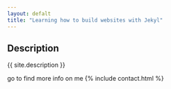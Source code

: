 ```yaml
---
layout: defalt
title: "Learning how to build websites with Jekyl"
---
```


## Description
{{ site.description }}

go to find more info on me {% include contact.html %}
